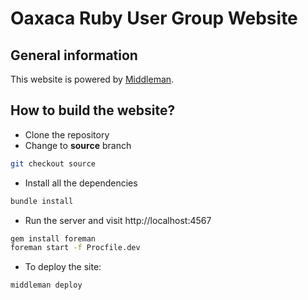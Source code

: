 # Oaxaca Ruby User Group Website

## General information

This website is powered by [Middleman](http://middlemanapp.com).

## How to build the website?

- Clone the repository
- Change to **source** branch

```bash
git checkout source
```

- Install all the dependencies

```bash
bundle install
```

- Run the server and visit http://localhost:4567

```bash
gem install foreman
foreman start -f Procfile.dev
```

- To deploy the site:

```bash
middleman deploy
```
